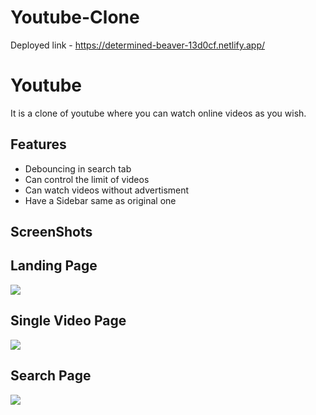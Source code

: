 # Youtube-Clone
Deployed link - https://determined-beaver-13d0cf.netlify.app/

# Youtube

It is a clone of youtube where you can watch online videos as you wish.

## Features

<ul>
  <li>Debouncing in search tab</li>
  <li>Can control the limit of videos</li>
  <li>Can watch videos without advertisment</li>
  <li>Have a Sidebar same as original one</li>
</ul>

## ScreenShots

<h2>Landing Page</h2>
<img src="file:///C:/Users/17nau/Desktop/Assi_rec/Portfolio-master/src/assets/youtube.png"/>

<h2>Single Video Page</h2>
<img src="./screenshots/imageedit_3_7496333559.png"/>

<h2>Search Page</h2>
<img src="./screenshots/imageedit_5_3413502845.png"/>

